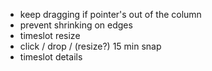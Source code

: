 -   keep dragging if pointer's out of the column
-   prevent shrinking on edges
-   timeslot resize
-   click / drop / (resize?) 15 min snap
-   timeslot details
